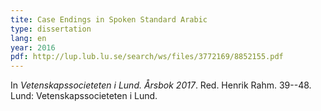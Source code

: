 ```yaml
---
tite: Case Endings in Spoken Standard Arabic
type: dissertation
lang: en
year: 2016
pdf: http://lup.lub.lu.se/search/ws/files/3772169/8852155.pdf
---
```


In *Vetenskapssocieteten i Lund. Årsbok 2017*. Red. Henrik Rahm. 39--48. Lund: Vetenskapssocieteten i Lund.

